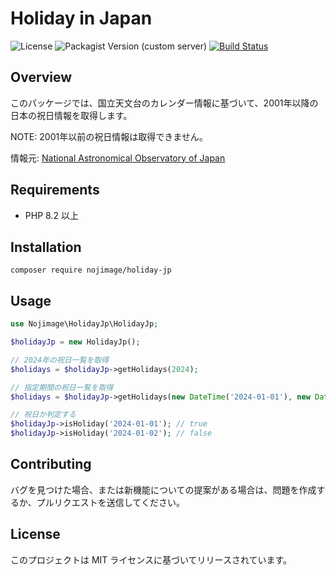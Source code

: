 # Holiday in Japan

![License](https://img.shields.io/github/license/nojimage/holiday-jp-php)
![Packagist Version (custom server)](https://img.shields.io/packagist/v/nojimage/holiday-jp)
[![Build Status](https://github.com/nojimage/holiday-jp-php/actions/workflows/ci.yml/badge.svg)](https://github.com/nojimage/holiday-jp-php/actions/workflows/ci.yml)

## Overview

このパッケージでは、国立天文台のカレンダー情報に基づいて、2001年以降の日本の祝日情報を取得します。

NOTE: 2001年以前の祝日情報は取得できません。

情報元: [National Astronomical Observatory of Japan](https://eco.mtk.nao.ac.jp/koyomi/cande/calendar.html)

## Requirements

- PHP 8.2 以上

## Installation

```shell
composer require nojimage/holiday-jp
```

## Usage

```php
use Nojimage\HolidayJp\HolidayJp;

$holidayJp = new HolidayJp();

// 2024年の祝日一覧を取得
$holidays = $holidayJp->getHolidays(2024);

// 指定期間の祝日一覧を取得
$holidays = $holidayJp->getHolidays(new DateTime('2024-01-01'), new DateTime('2024-12-31'));

// 祝日か判定する
$holidayJp->isHoliday('2024-01-01'); // true
$holidayJp->isHoliday('2024-01-02'); // false
```

## Contributing

バグを見つけた場合、または新機能についての提案がある場合は、問題を作成するか、プルリクエストを送信してください。

## License

このプロジェクトは MIT ライセンスに基づいてリリースされています。
